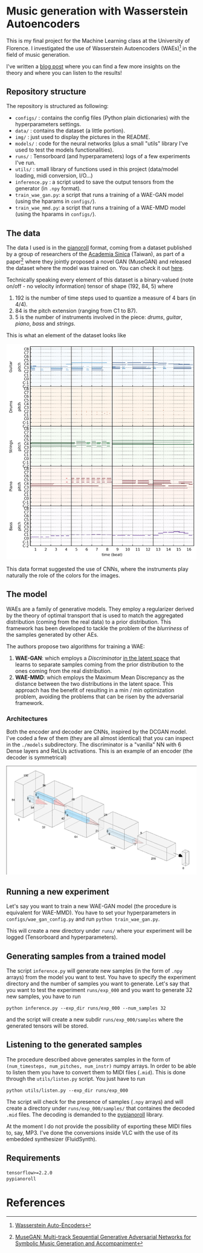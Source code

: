 Music generation with Wasserstein Autoencoders
===

This is my final project for the Machine Learning class at the University of Florence. I investigated the use of Wasserstein Autoencoders (WAEs)[^1] in the field of music generation. 

I've written a [blog post](https://w00zie.github.io/post/wae) where you can find a few more insights on the theory and where you can listen to the results!

## Repository structure

The repository is structured as following:
- `configs/` : contains the config files (Python plain dictionaries) with the hyperparameters settings.
- `data/` : contains the dataset (a little portion).
- `img/` : just used to display the pictures in the README.
- `models/` : code for the neural networks (plus a small "utils" library I've used to test the models functionalities).
- `runs/` : Tensorboard (and hyperparameters) logs of a few experiments I've run.
- `utils/` : small library of functions used in this project (data/model loading, midi conversion, I/O...)
- `inference.py` : a script used to save the output tensors from the generator (in `.npy` format).
- `train_wae_gan.py`: a script that runs a training of a WAE-GAN model (using the hparams in `configs/`).
- `train_wae_mmd.py`: a script that runs a training of a WAE-MMD model (using the hparams in `configs/`).

## The data

The data I used is in the [pianoroll](https://en.wikipedia.org/wiki/Piano_roll) format, coming from a dataset published by a group of researchers of the [Academia Sinica](https://musicai.citi.sinica.edu.tw/) (Taiwan), as part of a paper[^2] where they jointly proposed a novel GAN (MuseGAN) and released the dataset where the model was trained on. You can check it out [here](https://salu133445.github.io/musegan/data).

Technically speaking every element of this dataset is a binary-valued (note on/off - no velocity information) tensor of shape (192, 84, 5) where 
1. 192 is the number of time steps used to quantize a measure of 4 bars (in 4/4).
2. 84 is the pitch extension (ranging from C1 to B7).
3. 5 is the number of instruments involved in the piece: *drums*, *guitar*, *piano*, *bass* and *strings*.

This is what an element of the dataset looks like

<p align="center">
    <img src="img/mydata.png">
</p>

This data format suggested the use of CNNs, where the instruments play naturally the role of the colors for the images.

## The model

WAEs are a family of generative models. They employ a regularizer derived by the theory of optimal transport that is used to match the aggregated distribution (coming from the real data) to a prior distribution. This framework has been developed to tackle the problem of the *blurriness* of the samples generated by other AEs.

The authors propose two algorithms for training a WAE:

1. **WAE-GAN**: which employs a *Discriminator* <ins>in the latent space</ins> that learns to separate samples coming from the prior distribution to the ones coming from the real distribution.
2. **WAE-MMD**: which employs the Maximum Mean Discrepancy as the distance between the two distributions in the latent space. This approach has the benefit of resulting in a min / min optimization problem, avoiding the problems that can be risen by the adversarial framework.

### Architectures

Both the encoder and decoder are CNNs, inspired by the DCGAN model. I've coded a few of them (they are all almost identical) that you can inspect in the `./models` subdirectory. The discriminator is a "vanilla" NN with 6 Dense layers and ReLUs activations. This is an example of an encoder (the decoder is symmetrical)

<p align="center">
    <img src="img/encoder.png">
</p>

## Running a new experiment

Let's say you want to train a new WAE-GAN model (the procedure is equivalent for WAE-MMD). You have to set your hyperparameters in `configs/wae_gan_config.py` and run `python train_wae_gan.py`.

This will create a new directory under `runs/` where your experiment will be logged (Tensorboard and hyperparameters).

## Generating samples from a trained model

The script `inference.py` will generate new samples (in the form of `.npy` arrays) from the model you want to test. You have to specify the experiment directory and the number of samples you want to generate. Let's say that you want to test the experiment `runs/exp_000` and you want to generate 32 new samples, you have to run
```
python inference.py --exp_dir runs/exp_000 --num_samples 32    
```
and the script will create a new subdir `runs/exp_000/samples` where the generated tensors will be stored.

## Listening to the generated samples

The procedure described above generates samples in the form of `(num_timesteps, num_pitches, num_instr)` numpy arrays. In order to be able to listen them you have to convert them to MIDI files (`.mid`). This is done through the `utils/listen.py` script. You just have to run
```
python utils/listen.py --exp_dir runs/exp_000
```
The script will check for the presence of samples (`.npy` arrays) and will create a directory under `runs/exp_000/samples/` that containes the decoded `.mid` files. The decoding is demanded to the [pypianoroll](https://github.com/salu133445/pypianoroll) library.

At the moment I do not provide the possibility of exporting these MIDI files to, say, MP3. I've done the conversions inside VLC with the use of its embedded synthesizer (FluidSynth).

## Requirements
```
tensorflow>=2.2.0
pypianoroll
```

References
===

[^1]: [Wasserstein Auto-Encoders](https://arxiv.org/abs/1711.01558)

[^2]: [MuseGAN: Multi-track Sequential Generative Adversarial Networks for Symbolic Music Generation and Accompaniment](https://arxiv.org/abs/1709.06298)